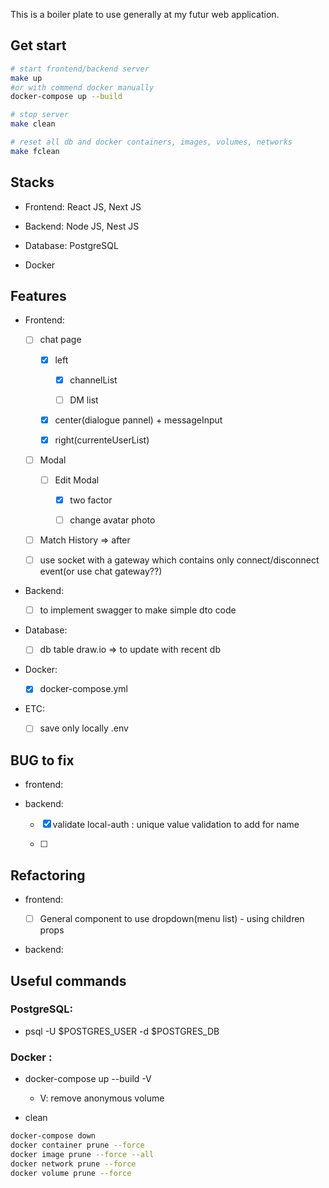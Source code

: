 This is a boiler plate to use generally at my futur web application.

## Get start

```bash
# start frontend/backend server
make up
#or with commend docker manually
docker-compose up --build

# stop server
make clean

# reset all db and docker containers, images, volumes, networks
make fclean
```

## Stacks

- Frontend: React JS, Next JS

- Backend: Node JS, Nest JS

- Database: PostgreSQL

- Docker

## Features

- Frontend:

  - [ ] chat page

    - [x] left

      - [x] channelList

      - [ ] DM list

    - [x] center(dialogue pannel) + messageInput

    - [x] right(currenteUserList)

  - [ ] Modal

    - [ ] Edit Modal

      - [x] two factor

      - [ ] change avatar photo

  - [ ] Match History => after

  - [ ] use socket with a gateway which contains only connect/disconnect event(or use chat gateway??)

- Backend:

  - [ ] to implement swagger to make simple dto code

- Database:

  - [ ] db table draw.io => to update with recent db

- Docker:

  - [x] docker-compose.yml

- ETC:

  - [ ] save only locally .env

## BUG to fix

- frontend:

- backend:

  - [x] validate local-auth : unique value validation to add for name

  - [ ]

## Refactoring

- frontend:

  - [ ] General component to use dropdown(menu list) - using children props

- backend:

## Useful commands

### PostgreSQL:

- psql -U $POSTGRES_USER -d $POSTGRES_DB

### Docker :

- docker-compose up --build -V

  - V: remove anonymous volume

- clean

```bash
docker-compose down
docker container prune --force
docker image prune --force --all
docker network prune --force
docker volume prune --force
```
